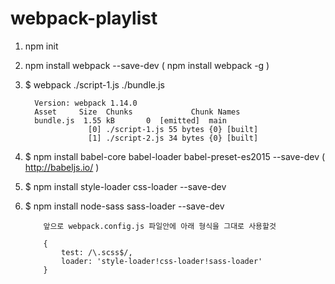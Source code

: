 # webpack-playlist

1. npm init
2. npm install webpack --save-dev ( npm install webpack -g )
3. $ webpack ./script-1.js ./bundle.js

         Version: webpack 1.14.0
         Asset     Size  Chunks             Chunk Names
         bundle.js  1.55 kB       0  [emitted]  main
                     [0] ./script-1.js 55 bytes {0} [built]
                     [1] ./script-2.js 34 bytes {0} [built]

4. $ npm install babel-core babel-loader babel-preset-es2015 --save-dev ( http://babeljs.io/ )

5.  $ npm install style-loader css-loader --save-dev

6.  $ npm install node-sass sass-loader --save-dev

            앞으로 webpack.config.js 파일안에 아래 형식을 그대로 사용할것

            {
                test: /\.scss$/,
                loader: 'style-loader!css-loader!sass-loader'
            }
            
